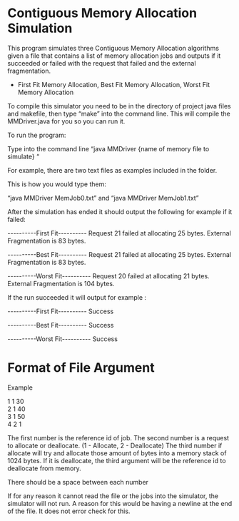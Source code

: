 # Contiguous Memory Allocation Simulation


This program simulates three Contiguous Memory Allocation algorithms given a file that contains a list of memory allocation jobs and outputs if it succeeded or failed with the request that failed and the external fragmentation.

- First Fit Memory Allocation, Best Fit Memory Allocation, Worst Fit Memory Allocation

To compile this simulator you need to be in the directory of project java files and makefile, then type “make” into the command line. This will compile the MMDriver.java for you so you can run it.

To run the program:

Type into the command line “java MMDriver {name of memory file to simulate} “

For example, there are two text files as examples included in the folder.

This is how you would type them:

“java MMDriver MemJob0.txt” and “java MMDriver MemJob1.txt”

After the simulation has ended it should output the following for example if it failed:

----------First Fit----------
Request 21 failed at allocating 25 bytes.
External Fragmentation is 83 bytes.

----------Best Fit----------
Request 21 failed at allocating 25 bytes.
External Fragmentation is 83 bytes.

----------Worst Fit----------
Request 20 failed at allocating 21 bytes.
External Fragmentation is 104 bytes.

If the run succeeded it will output for example :

----------First Fit----------
Success

----------Best Fit----------
Success

----------Worst Fit----------
Success



# Format of File Argument

Example

1 1 30
<br/>
2 1 40
<br/>
3 1 50
<br/>
4 2 1


The first number is the reference id of job.
The second number is a request to allocate or deallocate. (1 - Allocate, 2 - Deallocate)
The third number if allocate will try and allocate those amount of bytes into a memory stack of 1024 bytes.
  If it is deallocate, the third argument will be the reference id to deallocate from memory.
  
There should be a space between each number


If for any reason it cannot read the file or the jobs into the simulator, the simulator will not run. A reason for this would be having a newline at the end of the file. It does not error check for this.
